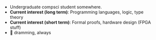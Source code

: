 - Undergraduate compsci student somewhere.
- **Current interest (long term)**: Programming languages, logic, type theory
- **Current interest (short term)**: Formal proofs, hardware design (FPGA stuff)
- :black_heart: dramming, always
